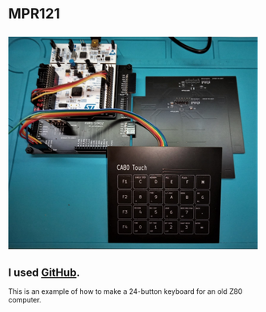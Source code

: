 # MPR121
![New touch keyboard](https://github.com/ZegarNotAvailable/MPR121/blob/master/CA80-new-touch.jpg)
---
I used [GitHub](https://github.com/benkuper/ArduinoProjects/tree/master/BaseCodes/MPR121).
---
This is an example of how to make a 24-button keyboard for an old Z80 computer.

